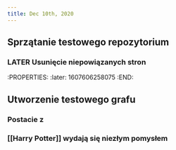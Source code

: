 ```yaml
---
title: Dec 10th, 2020
---
```


## Sprzątanie testowego repozytorium
### LATER Usunięcie niepowiązanych stron
:PROPERTIES:
:later: 1607606258075
:END:
## Utworzenie testowego grafu
### Postacie z
### [[Harry Potter]] wydają się niezłym pomysłem
###
